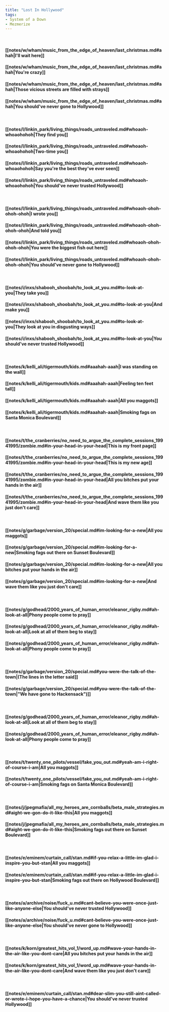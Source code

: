 ```yaml
---
title: "Lost In Hollywood"
tags:
- System of a Down
- Mezmerize
---
```

&nbsp;
#### [[notes/w/wham/music_from_the_edge_of_heaven/last_christmas.md#ahah|I'll wait here]]
#### [[notes/w/wham/music_from_the_edge_of_heaven/last_christmas.md#ahah|You're crazy]]
#### [[notes/w/wham/music_from_the_edge_of_heaven/last_christmas.md#ahah|Those vicious streets are filled with strays]]
#### [[notes/w/wham/music_from_the_edge_of_heaven/last_christmas.md#ahah|You should've never gone to Hollywood]]
&nbsp;
#### [[notes/l/linkin_park/living_things/roads_untraveled.md#whoaoh-whoaohohoh|They find you]]
#### [[notes/l/linkin_park/living_things/roads_untraveled.md#whoaoh-whoaohohoh|Two-time you]]
#### [[notes/l/linkin_park/living_things/roads_untraveled.md#whoaoh-whoaohohoh|Say you're the best they've ever seen]]
#### [[notes/l/linkin_park/living_things/roads_untraveled.md#whoaoh-whoaohohoh|You should've never trusted Hollywood]]
&nbsp;
#### [[notes/l/linkin_park/living_things/roads_untraveled.md#whoaoh-ohoh-ohoh-ohoh|I wrote you]]
#### [[notes/l/linkin_park/living_things/roads_untraveled.md#whoaoh-ohoh-ohoh-ohoh|And told you]]
#### [[notes/l/linkin_park/living_things/roads_untraveled.md#whoaoh-ohoh-ohoh-ohoh|You were the biggest fish out here]]
#### [[notes/l/linkin_park/living_things/roads_untraveled.md#whoaoh-ohoh-ohoh-ohoh|You should've never gone to Hollywood]]
&nbsp;
#### [[notes/i/inxs/shabooh_shoobah/to_look_at_you.md#to-look-at-you|They take you]]
#### [[notes/i/inxs/shabooh_shoobah/to_look_at_you.md#to-look-at-you|And make you]]
#### [[notes/i/inxs/shabooh_shoobah/to_look_at_you.md#to-look-at-you|They look at you in disgusting ways]]
#### [[notes/i/inxs/shabooh_shoobah/to_look_at_you.md#to-look-at-you|You should've never trusted Hollywood]]
&nbsp;
#### [[notes/k/kelli_ali/tigermouth/kids.md#aaahah-aaah|I was standing on the wall]]
#### [[notes/k/kelli_ali/tigermouth/kids.md#aaahah-aaah|Feeling ten feet tall]]
#### [[notes/k/kelli_ali/tigermouth/kids.md#aaahah-aaah|All you maggots]]
#### [[notes/k/kelli_ali/tigermouth/kids.md#aaahah-aaah|Smoking fags on Santa Monica Boulevard]]
&nbsp;
#### [[notes/t/the_cranberries/no_need_to_argue_the_complete_sessions_19941995/zombie.md#in-your-head-in-your-head|This is my front page]]
#### [[notes/t/the_cranberries/no_need_to_argue_the_complete_sessions_19941995/zombie.md#in-your-head-in-your-head|This is my new age]]
#### [[notes/t/the_cranberries/no_need_to_argue_the_complete_sessions_19941995/zombie.md#in-your-head-in-your-head|All you bitches put your hands in the air]]
#### [[notes/t/the_cranberries/no_need_to_argue_the_complete_sessions_19941995/zombie.md#in-your-head-in-your-head|And wave them like you just don't care]]
&nbsp;
#### [[notes/g/garbage/version_20/special.md#im-looking-for-a-new|All you maggots]]
#### [[notes/g/garbage/version_20/special.md#im-looking-for-a-new|Smoking fags out there on Sunset Boulevard]]
#### [[notes/g/garbage/version_20/special.md#im-looking-for-a-new|All you bitches put your hands in the air]]
#### [[notes/g/garbage/version_20/special.md#im-looking-for-a-new|And wave them like you just don't care]]
&nbsp;
#### [[notes/g/godhead/2000_years_of_human_error/eleanor_rigby.md#ah-look-at-all|Phony people come to pray]]
#### [[notes/g/godhead/2000_years_of_human_error/eleanor_rigby.md#ah-look-at-all|Look at all of them beg to stay]]
#### [[notes/g/godhead/2000_years_of_human_error/eleanor_rigby.md#ah-look-at-all|Phony people come to pray]]
&nbsp;
#### [[notes/g/garbage/version_20/special.md#you-were-the-talk-of-the-town|(The lines in the letter said]]
#### [[notes/g/garbage/version_20/special.md#you-were-the-talk-of-the-town|"We have gone to Hackensack")]]
&nbsp;
#### [[notes/g/godhead/2000_years_of_human_error/eleanor_rigby.md#ah-look-at-all|Look at all of them beg to stay]]
#### [[notes/g/godhead/2000_years_of_human_error/eleanor_rigby.md#ah-look-at-all|Phony people come to pray]]
&nbsp;
#### [[notes/t/twenty_one_pilots/vessel/fake_you_out.md#yeah-am-i-right-of-course-i-am|All you maggots]]
#### [[notes/t/twenty_one_pilots/vessel/fake_you_out.md#yeah-am-i-right-of-course-i-am|Smoking fags on Santa Monica Boulevard]]
&nbsp;
#### [[notes/j/jpegmafia/all_my_heroes_are_cornballs/beta_male_strategies.md#aight-we-gon-do-it-like-this|All you maggots]]
#### [[notes/j/jpegmafia/all_my_heroes_are_cornballs/beta_male_strategies.md#aight-we-gon-do-it-like-this|Smoking fags out there on Sunset Boulevard]]
&nbsp;
#### [[notes/e/eminem/curtain_call/stan.md#if-you-relax-a-little-im-glad-i-inspire-you-but-stan|All you maggots]]
#### [[notes/e/eminem/curtain_call/stan.md#if-you-relax-a-little-im-glad-i-inspire-you-but-stan|Smoking fags out there on Hollywood Boulevard]]
&nbsp;
#### [[notes/a/archive/noise/fuck_u.md#cant-believe-you-were-once-just-like-anyone-else|You should've never trusted Hollywood]]
#### [[notes/a/archive/noise/fuck_u.md#cant-believe-you-were-once-just-like-anyone-else|You should've never gone to Hollywood]]
&nbsp;
#### [[notes/k/korn/greatest_hits_vol_1/word_up.md#wave-your-hands-in-the-air-like-you-dont-care|All you bitches put your hands in the air]]
#### [[notes/k/korn/greatest_hits_vol_1/word_up.md#wave-your-hands-in-the-air-like-you-dont-care|And wave them like you just don't care]]
&nbsp;
#### [[notes/e/eminem/curtain_call/stan.md#dear-slim-you-still-aint-called-or-wrote-i-hope-you-have-a-chance|You should've never trusted Hollywood]]
